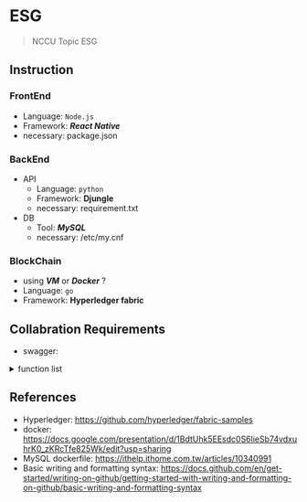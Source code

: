 # ESG

> NCCU Topic ESG

## Instruction


### FrontEnd
* Language: `Node.js`
* Framework: ***React Native***
* necessary: package.json


### BackEnd
* API
  * Language: `python`
  * Framework: __Djungle__
  * necessary: requirement.txt
* DB
  * Tool: ***MySQL***
  * necessary: /etc/my.cnf


### BlockChain
* using ***VM*** or ***Docker*** ?
* Language: `go`
* Framework: __Hyperledger fabric__


## Collabration Requirements
* swagger: 

<details>
    <summary>function list</summary>

 | function name | description | input name(type) | ouput name(type) | remark |
 | ------------- | ----------- | ---------------- | ---------------- | ------ |
 | example       | for test    | name(char(52))   | birth date(date) | x      |

</details>

## References
* Hyperledger: https://github.com/hyperledger/fabric-samples
* docker: https://docs.google.com/presentation/d/1BdtUhk5EEsdc0S6lieSb74vdxuhrK0_zKRcTfe825Wk/edit?usp=sharing
* MySQL dockerfile: https://ithelp.ithome.com.tw/articles/10340991
* Basic writing and formatting syntax: https://docs.github.com/en/get-started/writing-on-github/getting-started-with-writing-and-formatting-on-github/basic-writing-and-formatting-syntax
